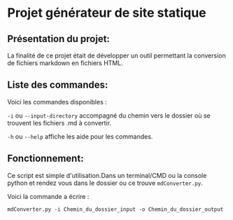 # Projet générateur de site statique

## Présentation du projet:

La finalité de ce projet était de développer un outil permettant la conversion de fichiers markdown en fichiers HTML.

## Liste des commandes:

Voici les commandes disponibles :

`-i` ou `--input-directory` accompagné du chemin vers le dossier où se trouvent les fichiers .md à convertir.

`-h` ou `--help`  affiche les aide pour les commandes.

## Fonctionnement:

Ce script est simple d'utilisation.Dans un terminal/CMD ou la console python et rendez vous dans le dossier ou ce trouve `mdConverter.py`.

Voici la commande a écrire :

    mdConverter.py -i Chemin_du_dossier_input -o Chemin_du_dossier_output
